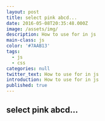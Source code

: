 ```yaml
---
layout: post
title: select pink abcd...
date: 2016-05-08T20:35:48.000Z
image: /assets/img/
description: How to use for in js
main-class: js
color: '#7AAB13'
tags:
  - js
  - css
categories: null
twitter_text: How to use for in js
introduction: How to use for in js
published: true
---
```


## select pink abcd...


<script src="https://gist.github.com/HowieWang/47eb8c9d7d498cdfcf96244e85f05bc4.js"></script>
<script>

</script>

